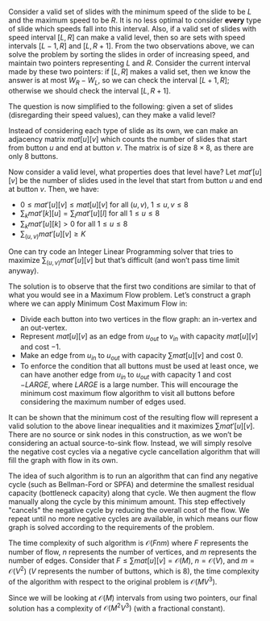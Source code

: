 Consider a valid set of slides with the minimum speed of the slide to be $L$ and the maximum speed to be $R$. It is no less optimal to consider **every** type of slide which speeds fall into this interval. Also, if a valid set of slides with speed interval $[L, R]$ can make a valid level, then so are sets with speed intervals $[L - 1, R]$ and $[L, R + 1]$. From the two observations above, we can solve the problem by sorting the slides in order of increasing speed, and maintain two pointers representing $L$ and $R$. Consider the current interval made by these two pointers: if $[L, R]$ makes a valid set, then we know the answer is at most $W_R - W_L$, so we can check the interval $[L + 1, R]$; otherwise we should check the interval $[L, R + 1]$.

The question is now simplified to the following: given a set of slides (disregarding their speed values), can they make a valid level?

Instead of considering each type of slide as its own, we can make an adjacency matrix $mat[u][v]$ which counts the number of slides that start from button $u$ and end at button $v$. The matrix is of size $8 \times 8$, as there are only 8 buttons.

Now consider a valid level, what properties does that level have? Let $mat'[u][v]$ be the number of slides used in the level that start from button $u$ and end at button $v$. Then, we have:

- $0 \leq mat'[u][v] \leq mat[u][v]$ for all $(u,v),\ 1 \leq u,v \leq 8$
- $\sum_k mat'[k][u] = \sum_l mat'[u][l]$ for all $1 \leq u \leq 8$
- $\sum_k mat'[u][k] > 0$ for all $1 \leq u \leq 8$
- $\sum_{(u,v)} mat'[u][v] \geq K$

One can try code an Integer Linear Programming solver that tries to maximize $\sum_{(u,v)} mat'[u][v]$ but that’s difficult (and won’t pass time limit anyway).

The solution is to observe that the first two conditions are similar to that of what you would see in a Maximum Flow problem. Let’s construct a graph where we can apply Minimum Cost Maximum Flow in:

- Divide each button into two vertices in the flow graph: an in-vertex and an out-vertex.
- Represent $mat[u][v]$ as an edge from $u_{out}$ to $v_{in}$ with capacity $mat[u][v]$ and cost $-1$.
- Make an edge from $u_{in}$ to $u_{out}$ with capacity $\sum mat[u][v]$ and cost 0.
- To enforce the condition that all buttons must be used at least once, we can have another edge from $u_{in}$ to $u_{out}$ with capacity 1 and cost $-LARGE$, where $LARGE$ is a large number. This will encourage the minimum cost maximum flow algorithm to visit all buttons before considering the maximum number of edges used.

It can be shown that the minimum cost of the resulting flow will represent a valid solution to the above linear inequalities and it maximizes $\sum mat'[u][v]$. There are no source or sink nodes in this construction, as we won’t be considering an actual source-to-sink flow. Instead, we will simply resolve the negative cost cycles via a negative cycle cancellation algorithm that will fill the graph with flow in its own.

The idea of such algorithm is to run an algorithm that can find any negative cycle (such as Bellman-Ford or SPFA) and determine the smallest residual capacity (bottleneck capacity) along that cycle. We then augment the flow manually along the cycle by this minimum amount. This step effectively "cancels" the negative cycle by reducing the overall cost of the flow. We repeat until no more negative cycles are available, in which means our flow graph is solved according to the requirements of the problem.

The time complexity of such algorithm is $\mathcal{O}(Fnm)$ where $F$ represents the number of flow, $n$ represents the number of vertices, and $m$ represents the number of edges. Consider that $F \leq \sum mat[u][v] = \mathcal{O}(M)$, $n = \mathcal{O}(V)$, and $m = \mathcal{O}(V^2)$ ($V$ represents the number of buttons, which is 8), the time complexity of the algorithm with respect to the original problem is $\mathcal{O}(MV^3)$.

Since we will be looking at $\mathcal{O}(M)$ intervals from using two pointers, our final solution has a complexity of $\mathcal{O}(M^2V^3)$ (with a fractional constant).